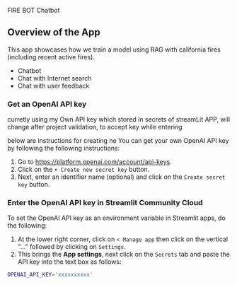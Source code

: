 FIRE BOT Chatbot 

## Overview of the App

This app showcases how we train a model using RAG with california fires (including recent active fires).

- Chatbot 
- Chat with Internet search
- Chat with user feedback



### Get an OpenAI API key
curretly using my Own API key which stored in secrets of streamLit APP, will change after project validation, to accept key while entering 

below are instructions for creating ne
You can get your own OpenAI API key by following the following instructions:

1. Go to https://platform.openai.com/account/api-keys.
2. Click on the `+ Create new secret key` button.
3. Next, enter an identifier name (optional) and click on the `Create secret key` button.


### Enter the OpenAI API key in Streamlit Community Cloud

To set the OpenAI API key as an environment variable in Streamlit apps, do the following:

1. At the lower right corner, click on `< Manage app` then click on the vertical "..." followed by clicking on `Settings`.
2. This brings the **App settings**, next click on the `Secrets` tab and paste the API key into the text box as follows:

```sh
OPENAI_API_KEY='xxxxxxxxxx'
